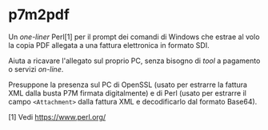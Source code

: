 p7m2pdf
=======

Un *one-liner* Perl[1] per il prompt dei comandi di Windows che estrae al volo la copia PDF allegata a una fattura elettronica in formato SDI.

Aiuta a ricavare l'allegato sul proprio PC, senza bisogno di *tool* a pagamento o servizi *on-line*.

Presuppone la presenza sul PC di OpenSSL (usato per estrarre la fattura XML dalla busta P7M firmata digitalmente) e di Perl (usato per estrarre il campo `<Attachment>` dalla fattura XML e decodificarlo dal formato Base64).



[1] Vedi https://www.perl.org/
